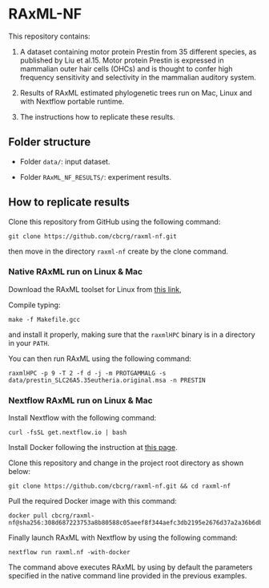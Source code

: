# RAxML-NF

This repository contains: 

1) A dataset containing motor protein Prestin from 35 different species, as published by Liu et al.15. Motor protein Prestin is expressed in mammalian outer hair cells (OHCs) and is thought to confer high frequency sensitivity and selectivity in the mammalian auditory system.

2) Results of RAxML estimated phylogenetic trees run on Mac, Linux and with Nextflow portable runtime. 

3) The instructions how to replicate these results.


## Folder structure

* Folder `data/`: input dataset. 

* Folder `RAxML_NF_RESULTS/`: experiment results. 


## How to replicate results 

Clone this repository from GitHub using the following command: 

    git clone https://github.com/cbcrg/raxml-nf.git

then move in the directory `raxml-nf` create by the clone command.


### Native RAxML run on Linux & Mac

Download the RAxML toolset for Linux from 
[this link](https://github.com/stamatak/standard-RAxML/archive/v8.0.0.zip), 

Compile typing:

    make -f Makefile.gcc

and install it properly, making sure that the `raxmlHPC` binary is in a directory in your `PATH`.

You can then run RAxML using the following command: 

    raxmlHPC -p 9 -T 2 -f d -j -m PROTGAMMALG -s data/prestin_SLC26A5.35eutheria.original.msa -n PRESTIN 
    
    
### Nextflow RAxML run on Linux & Mac

Install Nextflow with the following command: 

    curl -fsSL get.nextflow.io | bash

Install Docker following the instruction at [this page](https://docs.docker.com/engine/installation/). 

Clone this repository and change in the project root directory as shown below: 

    git clone https://github.com/cbcrg/raxml-nf.git && cd raxml-nf

Pull the required Docker image with this command:

    docker pull cbcrg/raxml-nf@sha256:308d687223753a8b80588c05aeef8f344aefc3db2195e2676d37a2a36b6dbdbb

Finally launch RAxML with Nextflow by using the following command: 

    nextflow run raxml.nf -with-docker
 
The command above executes RAxML by using by default the parameters specified in the native
command line provided in the previous examples. 




    
